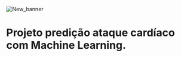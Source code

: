 ![New_banner](https://github.com/fabian-gib-50/Projeto-ataque-cardiaco/assets/79420053/731b4b45-270f-4f45-b3bc-3787dc31146f)

# Projeto predição ataque cardíaco com Machine Learning.
